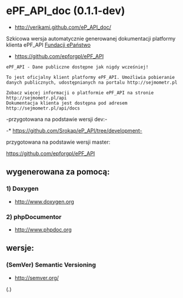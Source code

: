 ePF_API_doc (0.1.1-dev)
======================

* http://verikami.github.com/eP_API_doc/

Szkicowa wersja automatycznie generowanej dokumentacji platformy klienta ePF_API [Fundacji ePaństwo](http://epanstwo.org.pl/)

* https://github.com/epforgpl/ePF_API

```
ePF_API - Dane publiczne dostępne jak nigdy wcześniej!

To jest oficjalny klient platformy ePF_API. Umożliwia pobieranie 
danych publicznych, udostępnianych na portalu http://sejmometr.pl

Zobacz więcej informacji o platformie ePF_API na stronie http://sejmometr.pl/api
Dokumentacja klienta jest dostępna pod adresem http://sejmometr.pl/api/docs
```

-przygotowana na podstawie wersji dev:-

-* https://github.com/Srokap/eP_API/tree/development-

przygotowana na podstawie wersji master:

https://github.com/epforgpl/ePF_API


wygenerowana za pomocą:
-----------------------

### 1) Doxygen

* http://www.doxygen.org

### 2) phpDocumentor

* http://www.phpdoc.org

wersje:
-------

### (SemVer) Semantic Versioning

* http://semver.org/

(.)
